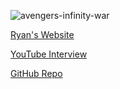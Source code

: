 
![avengers-infinity-war](https://github.com/IElhari/fortheusers/assets/134908803/5ea80b57-cd5f-4918-8ece-59b3ed438c4e)

[Ryan's Website](https://ryanmontgomery.me/)

[YouTube Interview](https://www.youtube.com/watch?v=qjz_07-DvE0)

[GitHub Repo](https://github.com/0dayCTF?page=2&tab=repositories)

